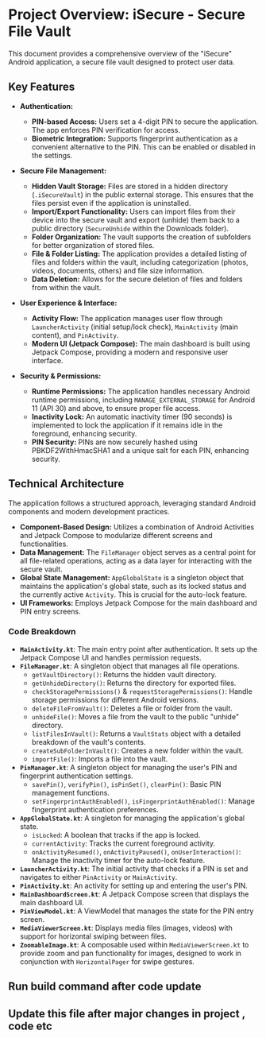 # Project Overview: iSecure - Secure File Vault

This document provides a comprehensive overview of the "iSecure" Android application, a secure file vault designed to protect user data.

## Key Features

*   **Authentication:**
    *   **PIN-based Access:** Users set a 4-digit PIN to secure the application. The app enforces PIN verification for access.
    *   **Biometric Integration:** Supports fingerprint authentication as a convenient alternative to the PIN. This can be enabled or disabled in the settings.

*   **Secure File Management:**
    *   **Hidden Vault Storage:** Files are stored in a hidden directory (`.iSecureVault`) in the public external storage. This ensures that the files persist even if the application is uninstalled.
    *   **Import/Export Functionality:** Users can import files from their device into the secure vault and export (unhide) them back to a public directory (`SecureUnhide` within the Downloads folder).
    *   **Folder Organization:** The vault supports the creation of subfolders for better organization of stored files.
    *   **File & Folder Listing:** The application provides a detailed listing of files and folders within the vault, including categorization (photos, videos, documents, others) and file size information.
    *   **Data Deletion:** Allows for the secure deletion of files and folders from within the vault.

*   **User Experience & Interface:**
    *   **Activity Flow:** The application manages user flow through `LauncherActivity` (initial setup/lock check), `MainActivity` (main content), and `PinActivity`.
    *   **Modern UI (Jetpack Compose):** The main dashboard is built using Jetpack Compose, providing a modern and responsive user interface.

*   **Security & Permissions:**
    *   **Runtime Permissions:** The application handles necessary Android runtime permissions, including `MANAGE_EXTERNAL_STORAGE` for Android 11 (API 30) and above, to ensure proper file access.
    *   **Inactivity Lock:** An automatic inactivity timer (90 seconds) is implemented to lock the application if it remains idle in the foreground, enhancing security.
    *   **PIN Security:** PINs are now securely hashed using PBKDF2WithHmacSHA1 and a unique salt for each PIN, enhancing security.

## Technical Architecture

The application follows a structured approach, leveraging standard Android components and modern development practices.

*   **Component-Based Design:** Utilizes a combination of Android Activities and Jetpack Compose to modularize different screens and functionalities.
*   **Data Management:** The `FileManager` object serves as a central point for all file-related operations, acting as a data layer for interacting with the secure vault.
*   **Global State Management:** `AppGlobalState` is a singleton object that maintains the application's global state, such as its locked status and the currently active `Activity`. This is crucial for the auto-lock feature.
*   **UI Frameworks:** Employs Jetpack Compose for the main dashboard and PIN entry screens.

### Code Breakdown

*   **`MainActivity.kt`**: The main entry point after authentication. It sets up the Jetpack Compose UI and handles permission requests.
*   **`FileManager.kt`**: A singleton object that manages all file operations.
    *   `getVaultDirectory()`: Returns the hidden vault directory.
    *   `getUnhideDirectory()`: Returns the directory for exported files.
    *   `checkStoragePermissions()` & `requestStoragePermissions()`: Handle storage permissions for different Android versions.
    *   `deleteFileFromVault()`: Deletes a file or folder from the vault.
    *   `unhideFile()`: Moves a file from the vault to the public "unhide" directory.
    *   `listFilesInVault()`: Returns a `VaultStats` object with a detailed breakdown of the vault's contents.
    *   `createSubFolderInVault()`: Creates a new folder within the vault.
    *   `importFile()`: Imports a file into the vault.
*   **`PinManager.kt`**: A singleton object for managing the user's PIN and fingerprint authentication settings.
    *   `savePin()`, `verifyPin()`, `isPinSet()`, `clearPin()`: Basic PIN management functions.
    *   `setFingerprintAuthEnabled()`, `isFingerprintAuthEnabled()`: Manage fingerprint authentication preferences.
*   **`AppGlobalState.kt`**: A singleton for managing the application's global state.
    *   `isLocked`: A boolean that tracks if the app is locked.
    *   `currentActivity`: Tracks the current foreground activity.
    *   `onActivityResumed()`, `onActivityPaused()`, `onUserInteraction()`: Manage the inactivity timer for the auto-lock feature.
*   **`LauncherActivity.kt`**: The initial activity that checks if a PIN is set and navigates to either `PinActivity` or `MainActivity`.
*   **`PinActivity.kt`**: An activity for setting up and entering the user's PIN.
*   **`MainDashboardScreen.kt`**: A Jetpack Compose screen that displays the main dashboard UI.
*   **`PinViewModel.kt`**: A ViewModel that manages the state for the PIN entry screen.
*   **`MediaViewerScreen.kt`**: Displays media files (images, videos) with support for horizontal swiping between files.
*   **`ZoomableImage.kt`**: A composable used within `MediaViewerScreen.kt` to provide zoom and pan functionality for images, designed to work in conjunction with `HorizontalPager` for swipe gestures.

## Run build command after code update
## Update this file after major changes in project , code etc